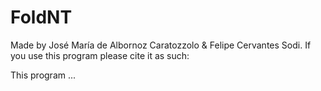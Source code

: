 # FoldNT
Made by José María de Albornoz Caratozzolo & Felipe Cervantes Sodi.
If you use this program please cite it as such:

This program ...
